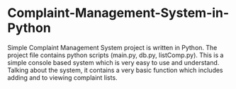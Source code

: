 # Complaint-Management-System-in-Python
Simple Complaint Management System project is written in Python. The project file contains python scripts (main.py, db.py, listComp.py). This is a simple console based system which is very easy to use and understand. Talking about the system, it contains a very basic function which includes adding and to viewing complaint lists.
